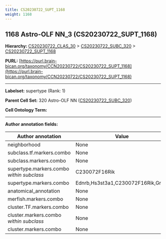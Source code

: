 ```yaml
---
title: CS20230722_SUPT_1168
weight: 1168
---
```

## 1168 Astro-OLF NN_3 (CS20230722_SUPT_1168)
<b>Hierarchy: </b>
[CS20230722_CLAS_30](../CS20230722_CLAS_30) >
[CS20230722_SUBC_320](../CS20230722_SUBC_320) >
[CS20230722_SUPT_1168](../CS20230722_SUPT_1168)

**PURL:** [https://purl.brain-bican.org/taxonomy/CCN20230722/CS20230722_SUPT_1168](https://purl.brain-bican.org/taxonomy/CCN20230722/CS20230722_SUPT_1168)

---


**Labelset:** supertype (Rank: 1)

**Parent Cell Set:** 320 Astro-OLF NN ([CS20230722_SUBC_320](../CS20230722_SUBC_320))



**Cell Ontology Term:** 

[MARKER GENES.]: #


---

[TRANSFERRED ANNOTATIONS.]: #


[AUTHOR ANNOTATION FIELDS.]: #


**Author annotation fields:**

| Author annotation | Value |
|-------------------|-------|
|neighborhood|None|
|subclass.tf.markers.combo|None|
|subclass.markers.combo|None|
|supertype.markers.combo _within subclass_|C230072F16Rik|
|supertype.markers.combo|Ednrb,Hs3st3a1,C230072F16Rik,Gria2|
|anatomical_annotation|None|
|merfish.markers.combo|None|
|cluster.TF.markers.combo|None|
|cluster.markers.combo _within subclass_|None|
|cluster.markers.combo|None|
